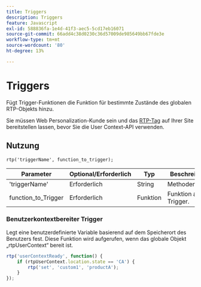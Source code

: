 ```yaml
---
title: Triggers
description: Triggers
feature: Javascript
exl-id: 588836fa-1e4d-41f3-aec5-5cd17eb16071
source-git-commit: 66add4c38d0230c36d57009de985649bb67fde3e
workflow-type: tm+mt
source-wordcount: '80'
ht-degree: 13%

---
```


# Triggers

Fügt Trigger-Funktionen die Funktion für bestimmte Zustände des globalen RTP-Objekts hinzu.

Sie müssen Web Personalization-Kunde sein und das [RTP-Tag](https://experienceleague.adobe.com/en/docs/marketo/using/product-docs/web-personalization/rtp-tag-implementation/deploy-the-rtp-javascript) auf Ihrer Site bereitstellen lassen, bevor Sie die User Context-API verwenden.

## Nutzung

`rtp('triggerName', function_to_trigger);`

| Parameter | Optional/Erforderlich | Typ | Beschreibung |
|---------------------|-------------------|----------|----------------------|
| &#39;triggerName&#39; | Erforderlich | String | Methodenname. |
| function_to_Trigger | Erforderlich | Funktion | Funktion auf Trigger. |


### Benutzerkontextbereiter Trigger

Legt eine benutzerdefinierte Variable basierend auf dem Speicherort des Benutzers fest. Diese Funktion wird aufgerufen, wenn das globale Objekt „rtpUserContext“ bereit ist.

```javascript
rtp('userContextReady', function() {
    if (rtpUserContext.location.state == 'CA') {
        rtp('set', 'custom1', 'productA');
    }
});
```
